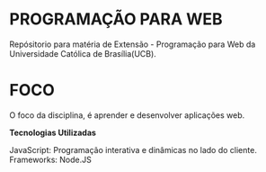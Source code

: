 # PROGRAMAÇÃO PARA WEB

Repósitorio para matéria de Extensão - Programação para Web da Universidade Católica de Brasília(UCB).

# FOCO

O foco da disciplina, é aprender e desenvolver aplicações web.

**Tecnologias Utilizadas**

JavaScript: Programação interativa e dinâmicas no lado do cliente.
Frameworks: Node.JS

